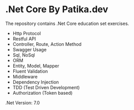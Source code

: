 # .Net Core By Patika.dev

The repository contains .Net Core education set exercises.

* Http Protocol
* Restful API
* Controller, Route, Action Method
* Swagger Usage
* Sql, NoSql
* ORM
* Entity, Model, Mapper
* Fluent Validation
* Middleware
* Dependency Injection
* TDD (Test Driven Development)
* Authorization (Token based)


.Net Version: 7.0